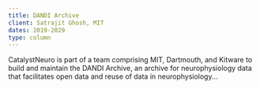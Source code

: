 ```yaml
---
title: DANDI Archive
client: Satrajit Ghosh, MIT
dates: 2019-2029
type: column
---
```

CatalystNeuro is part of a team comprising MIT, Dartmouth, and Kitware to build and maintain the DANDI Archive, an archive for neurophysiology data that facilitates open data and reuse of data in neurophysiology...